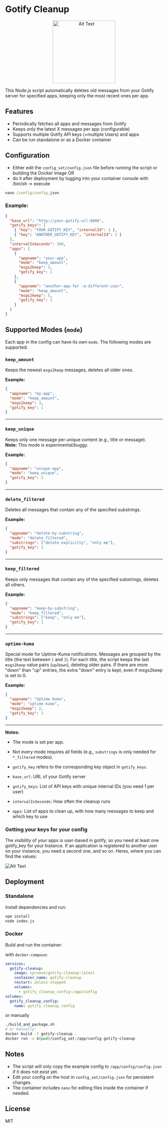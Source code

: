 # Gotify Cleanup

<div style="text-align: center;">
<img src="assets/logo.png" alt="Alt Text" width="200" height="200">
</div>

This Node.js script automatically deletes old messages from your Gotify server for specified apps, keeping only the most recent ones per app.

## Features

- Periodically fetches all apps and messages from Gotify
- Keeps only the latest X messages per app (configurable)
- Supports multiple Gotify API keys (=multiple Users) and apps
- Can be run standalone or as a Docker container

## Configuration

- Either edit the `config_set/config.json` file before running the script or building the Docker image OR
- do it after deployment by logging into your container console with /bin/sh -> execute

```cmd
nano /config/config.json
```

### Example:

```json
{
  "base_url": "http://your-gotify-url:8088",
  "gotify_keys": [
    { "key": "YOUR_GOTIFY_KEY", "internalId": 1 },
    { "key": "ANOTHER_GOTIFY_KEY", "internalId": 2 }
  ],
  "intervalInSeconds": 300,
  "apps": [
    {
      "appname": "your-app",
      "mode": "keep_amount",
      "msgs2keep": 3,
      "gotify_key": 1
    },
    {
      "appname": "another-app-for -a-different-user",
      "mode": "keep_amount",
      "msgs2keep": 5,
      "gotify_key": 2
    }
  ]
}
```

## Supported Modes (`mode`)

Each app in the config can have its own `mode`. The following modes are supported:

### `keep_amount`

Keeps the newest `msgs2keep` messages, deletes all older ones.

**Example:**

```json
{
  "appname": "my-app",
  "mode": "keep_amount",
  "msgs2keep": 3,
  "gotify_key": 1
}
```

---

### `keep_unique`

Keeps only one message per unique content (e.g., title or message).  
**Note:** This mode is experimental/buggy.

**Example:**

```json
{
  "appname": "unique-app",
  "mode": "keep_unique",
  "gotify_key": 2
}
```

---

### `delete_filtered`

Deletes all messages that contain any of the specified substrings.

**Example:**

```json
{
  "appname": "delete-by-substring",
  "mode": "delete_filtered",
  "substrings": ["delete explicitly", "only me"],
  "gotify_key": 1
}
```

---

### `keep_filtered`

Keeps only messages that contain any of the specified substrings, deletes all others.

**Example:**

```json
{
  "appname": "keep-by-substring",
  "mode": "keep_filtered",
  "substrings": ["keep", "only me"],
  "gotify_key": 1
}
```

---

### `uptime-kuma`

Special mode for Uptime-Kuma notifications. Messages are grouped by the title (the text between `[` and `]`). For each title, the script keeps the last `msgs2keep` value pairs (`up`/`down`), deleting older pairs. If there are more "down" than "up" entries, the extra "down" entry is kept, even if msgs2keep is set to 0.

**Example:**

```json
{
  "appname": "Uptime Kuma",
  "mode": "uptime-kuma",
  "msgs2keep": 2,
  "gotify_key": 1
}
```

---

**Notes:**

- The mode is set per app.
- Not every mode requires all fields (e.g., `substrings` is only needed for `*_filtered` modes).
- `gotify_key` refers to the corresponding key object in `gotify_keys`.

- `base_url`: URL of your Gotify server
- `gotify_keys`: List of API keys with unique internal IDs (you need 1 per user)
- `intervalInSeconds`: How often the cleanup runs
- `apps`: List of apps to clean up, with how many messages to keep and which key to use

### Getting your keys for your config

The visibility of your apps is user-based in gotify, so you need at least one gotify_key for your Instance. If an application is registered to another user on your instance, you need a second one, and so on.
Heres, where you can find the values:

<img src="assets/keys.png" alt="Alt Text">

## Deployment

### Standalone

Install dependencies and run:

```bash
npm install
node index.js
```

### Docker

Build and run the container:

with `docker-compose`:

```yaml
services:
  gotify-cleanup:
    image: sproove/gotify-cleanup:latest
    container_name: gotify-cleanup
    restart: unless-stopped
    volumes:
      - gotify_cleanup_config:/app/config
volumes:
  gotify_cleanup_config:
    name: gotify_cleanup_config
```

or manually

```bash
./build_and_package.sh
# or manually:
docker build -t gotify-cleanup .
docker run -v $(pwd)/config_set:/app/config gotify-cleanup
```

## Notes

- The script will only copy the example config to `/app/config/config.json` if it does not exist yet.
- Edit your config on the host in `config_set/config.json` for persistent changes.
- The container includes `nano` for editing files inside the container if needed.

## License

MIT
